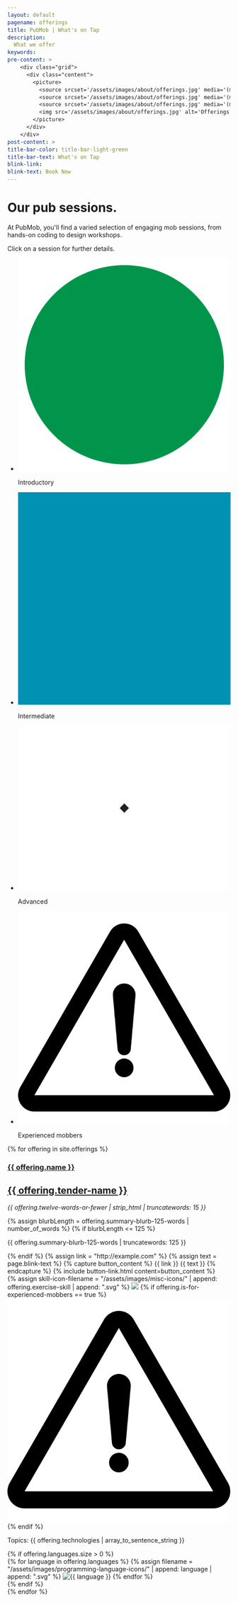 ```yaml
---
layout: default
pagename: offerings
title: PubMob | What's on Tap
description:
  What we offer
keywords:
pre-content: >
    <div class="grid">
      <div class="content">
        <picture>
          <source srcset='/assets/images/about/offerings.jpg' media='(max-width: 1080px)'>
          <source srcset='/assets/images/about/offerings.jpg' media='(min-width: 960px)'>
          <source srcset='/assets/images/about/offerings.jpg' media='(min-width: 830px'>
          <img src='/assets/images/about/offerings.jpg' alt='Offerings'>
        </picture>
      </div>
    </div>
post-content: >
title-bar-color: title-bar-light-green
title-bar-text: What's on Tap
blink-link:
blink-text: Book Now
---
```

<div class="row">
  <div class="heading-title text-center">
    <h1>Our pub sessions.</h1>
  </div>
</div>

<script type="text/javascript">
  function setTechnologyHeaderText(selectedTechnology) {
    var technologyHeader = document.getElementById('selectedTechnology');
    technologyHeader.innerHTML = `Selected tech: ${selectedTechnology}`
  }

  function renderIfOfferingHasTechnology(div, technologies, selectedTechnology) {
console.log("technologies", technologies);
console.log("selected tech", selectedTechnology);
      div.style.display = (selectedTechnology == 'All' || technologies.includes(selectedTechnology)) 
        ? 'unset' // TODO: does unset work in all browsers?
        : 'none';
  }

  function renderPostsFor(selectedTechnology) {
    var id = 0;
    {% for offering in site.offerings %}
      var offeringDiv = document.getElementById(++id);
      renderIfOfferingHasTechnology(offeringDiv, {{ offering.technologies | jsonify }}, selectedTechnology);
    {% endfor %}
  }

  function filterUsingTechnology(selectedTechnology) {
    setTechnologyHeaderText(selectedTechnology);
    renderPostsFor(selectedTechnology);
  }
</script>

<!--
<div class="offerings">
  <p>Technology filters:</p>
  <div>
    <a id="All" onclick="filterUsingTechnology('All')">*All*</a>
    <a id="TDD" onclick="filterUsingTechnology(this.id)" href="javascript:void(0);">TDD</a>
    <a id="design" onclick="filterUsingTechnology(this.id)" href="javascript:void(0);">design</a>
    <a id="refactoring" onclick="filterUsingTechnology(this.id)" href="javascript:void(0);">refactoring</a>
    <p id="selectedTechnology"></p>
  </div>
<div>
-->   


<section class="legend">
  <article class="overview">
    <p>At PubMob, you'll find a varied selection of engaging mob sessions, from hands-on coding to design workshops.</p>
    <p>Click on a session for further details.</p>
  </article>
  <article class="key">
    <ul>
      <li>
        <img class="small-icon" src="/assets/images/misc-icons/beginner.svg"/>
        <p>Introductory</p>
      </li>
      <li>
        <img class="small-icon" src="/assets/images/misc-icons/intermediate.svg"/>
        <p>Intermediate</p>
      </li>
      <li>
        <img class="small-icon" src="/assets/images/misc-icons/expert.svg"/>
        <p>Advanced</p>
      </li>
      <li>
        <img class="small-icon" src="/assets/images/misc-icons/experienced-mobbers.svg"/>
        <p>Experienced mobbers</p>
      </li>
    </ul>
  </article>
</section>
   
{% for offering in site.offerings %}
<section class="offering">
  <article class="left">
    <h1><a href="{{ offering.id }}">{{ offering.name }}</a></h1>
    <h2><a href="/tenders/{{ offering.tender-id }}">{{ offering.tender-name }}</a></h2>
    <p class="summary"><em>{{ offering.twelve-words-or-fewer | strip_html | truncatewords: 15 }}</em></p>
    {% assign blurbLength = offering.summary-blurb-125-words | number_of_words %}
    {% if blurbLength <= 125 %}
      <p class="longer-description">{{ offering.summary-blurb-125-words | truncatewords: 125 }}</p>
    {% endif %}
    {% assign link = "http://example.com" %}
    {% assign text = page.blink-text %}
    {% capture button_content %}
      {{ link }}
      {{ text }}
    {% endcapture %}
    {% include button-link.html content=button_content %}
  </article>
  <article class="right">
    <div class="student-level">
        {% assign skill-icon-filename = "/assets/images/misc-icons/" | append: offering.exercise-skill | append: ".svg" %}
        <img class="icon" src="{{ skill-icon-filename }}" />
        {% if offering.is-for-experienced-mobbers == true %}
          <img class="icon" src="/assets/images/misc-icons/experienced-mobbers.svg"/>
        {% endif %}
    </div>
    <div class="topics">
      <p>Topics: {{ offering.technologies | array_to_sentence_string }}</p>
    </div>
    {% if offering.languages.size > 0 %}
      <div class="programming-language">
        {% for language in offering.languages %}
          {% assign filename = "/assets/images/programming-language-icons/" | append: language | append: ".svg" %}
          <img class="icon" title="{{ language }}" src="{{ filename }}" />
        {% endfor %}
      </div>
    {% endif %}
  </article>
</section>
{% endfor %}

